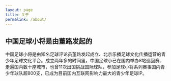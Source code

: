 ```yaml
---
layout: page
title: 关于
permalink: /about/
---
```



## 中国足球小将是由董路发起的

中国足球小将是由知名足球评论员董路发起成立、北京乐播足球文化传播运营的青少年足球文化平台。成立两年多的时间里，中国足球小已在国内举办8站巡回赛、走遍国内数十座城市，也曾11次出国挑战国际球队，参加足球小将系列赛事国内青少年球队超800支，已成为目前国内互联网影响力最大的青少年足球IP。
